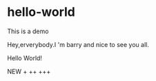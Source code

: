 # hello-world
This is a demo

Hey,erverybody.I 'm barry and nice to see you all.


Hello World!

NEW
+
++
+++